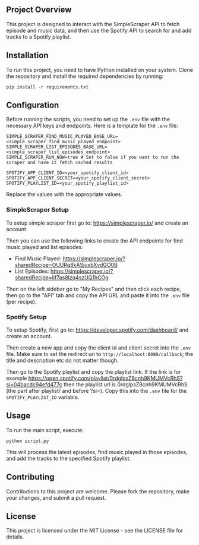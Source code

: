 ## Project Overview
This project is designed to interact with the SimpleScraper API to fetch episode and music data, and then use the Spotify API to search for and add tracks to a Spotify playlist.

## Installation
To run this project, you need to have Python installed on your system. Clone the repository and install the required dependencies by running:

```
pip install -r requirements.txt
```

## Configuration
Before running the scripts, you need to set up the `.env` file with the necessary API keys and endpoints. Here is a template for the `.env` file:

```
SIMPLE_SCRAPER_FIND_MUSIC_PLAYED_BASE_URL=<simple_scraper_find_music_played_endpoint>
SIMPLE_SCRAPER_LIST_EPISODES_BASE_URL=<simple_scraper_list_episodes_endpoint>
SIMPLE_SCRAPER_RUN_NOW=true # Set to false if you want to run the scraper and have it fetch cached results

SPOTIFY_APP_CLIENT_ID=<your_spotify_client_id>
SPOTIFY_APP_CLIENT_SECRET=<your_spotify_client_secret>
SPOTIFY_PLAYLIST_ID=<your_spotify_playlist_id>
```

Replace the values with the appropriate values.

### SimpleScraper Setup

To setup simple scraper first go to: https://simplescraper.io/ and create an account.

Then you can use the following links to create the API endpoints for find music played and list episodes:
* Find Music Played: https://simplescraper.io/?sharedRecipe=OUURg8kASjuxbXvdGO0B
* List Episodes: https://simplescraper.io/?sharedRecipe=lif7as8Izq4szUQ1hCOg

Then on the left sidebar go to "My Recipes" and then click each recipe, then go to the "API" tab and copy the API URL and paste it into the `.env` file (per recipe).

### Spotify Setup

To setup Spotify, first go to: https://developer.spotify.com/dashboard/ and create an account.

Then create a new app and copy the client id and client secret into the `.env` file. Make sure to set the redirect uri to `http://localhost:8080/callback`; the title and description etc do not matter though.

Then go to the Spotify playlist and copy the playlist link. If the link is for example https://open.spotify.com/playlist/0rdglpsZ8cnh9KMUMVcRhS?si=04bacdc94efd477c then the playlist url is 0rdglpsZ8cnh9KMUMVcRhS (the part after playlist/ and before ?si=). Copy this into the `.env` file for the `SPOTIFY_PLAYLIST_ID` variable.

## Usage
To run the main script, execute:

```
python script.py
```

This will process the latest episodes, find music played in those episodes, and add the tracks to the specified Spotify playlist.

## Contributing
Contributions to this project are welcome. Please fork the repository, make your changes, and submit a pull request.

## License
This project is licensed under the MIT License - see the LICENSE file for details.